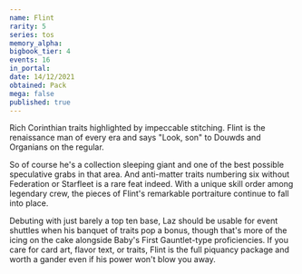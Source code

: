 ```yaml
---
name: Flint
rarity: 5
series: tos
memory_alpha:
bigbook_tier: 4
events: 16
in_portal:
date: 14/12/2021
obtained: Pack
mega: false
published: true
---
```


Rich Corinthian traits highlighted by impeccable stitching. Flint is the renaissance man of every era and says "Look, son" to Douwds and Organians on the regular. 

So of course he's a collection sleeping giant and one of the best possible speculative grabs in that area. And anti-matter traits numbering six without Federation or Starfleet is a rare feat indeed. With a unique skill order among legendary crew, the pieces of Flint's remarkable portraiture continue to fall into place.

Debuting with just barely a top ten base, Laz should be usable for event shuttles when his banquet of traits pop a bonus, though that's more of the icing on the cake alongside Baby's First Gauntlet-type proficiencies. If you care for card art, flavor text, or traits, Flint is the full piquancy package and worth a gander even if his power won't blow you away.
